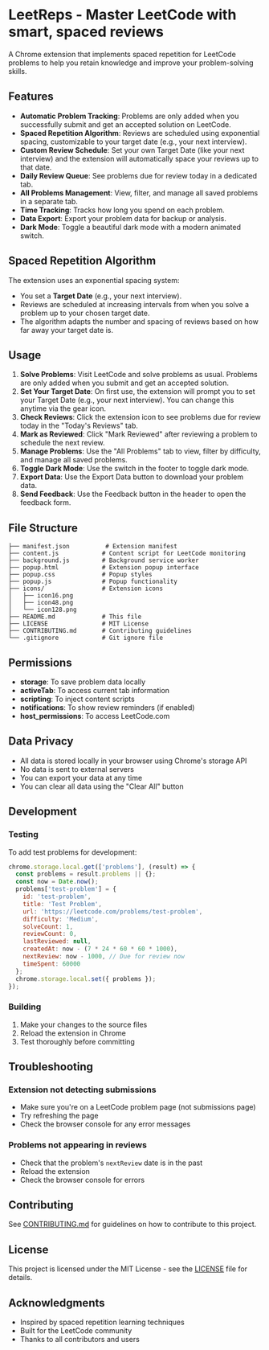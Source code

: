 # LeetReps - Master LeetCode with smart, spaced reviews

A Chrome extension that implements spaced repetition for LeetCode problems to help you retain knowledge and improve your problem-solving skills.

## Features

- **Automatic Problem Tracking**: Problems are only added when you successfully submit and get an accepted solution on LeetCode.
- **Spaced Repetition Algorithm**: Reviews are scheduled using exponential spacing, customizable to your target date (e.g., your next interview).
- **Custom Review Schedule**: Set your own Target Date (like your next interview) and the extension will automatically space your reviews up to that date.
- **Daily Review Queue**: See problems due for review today in a dedicated tab.
- **All Problems Management**: View, filter, and manage all saved problems in a separate tab.
- **Time Tracking**: Tracks how long you spend on each problem.
- **Data Export**: Export your problem data for backup or analysis.
- **Dark Mode**: Toggle a beautiful dark mode with a modern animated switch.

## Spaced Repetition Algorithm

The extension uses an exponential spacing system:
- You set a **Target Date** (e.g., your next interview).
- Reviews are scheduled at increasing intervals from when you solve a problem up to your chosen target date.
- The algorithm adapts the number and spacing of reviews based on how far away your target date is.

## Usage

1. **Solve Problems**: Visit LeetCode and solve problems as usual. Problems are only added when you submit and get an accepted solution.
2. **Set Your Target Date**: On first use, the extension will prompt you to set your Target Date (e.g., your next interview). You can change this anytime via the gear icon.
3. **Check Reviews**: Click the extension icon to see problems due for review today in the "Today's Reviews" tab.
4. **Mark as Reviewed**: Click "Mark Reviewed" after reviewing a problem to schedule the next review.
5. **Manage Problems**: Use the "All Problems" tab to view, filter by difficulty, and manage all saved problems.
6. **Toggle Dark Mode**: Use the switch in the footer to toggle dark mode.
7. **Export Data**: Use the Export Data button to download your problem data.
8. **Send Feedback**: Use the Feedback button in the header to open the feedback form.

## File Structure

```
├── manifest.json          # Extension manifest
├── content.js            # Content script for LeetCode monitoring
├── background.js         # Background service worker
├── popup.html            # Extension popup interface
├── popup.css             # Popup styles
├── popup.js              # Popup functionality
├── icons/                # Extension icons
│   ├── icon16.png
│   ├── icon48.png
│   └── icon128.png
├── README.md             # This file
├── LICENSE               # MIT License
├── CONTRIBUTING.md       # Contributing guidelines
└── .gitignore            # Git ignore file
```

## Permissions

- **storage**: To save problem data locally
- **activeTab**: To access current tab information
- **scripting**: To inject content scripts
- **notifications**: To show review reminders (if enabled)
- **host_permissions**: To access LeetCode.com

## Data Privacy

- All data is stored locally in your browser using Chrome's storage API
- No data is sent to external servers
- You can export your data at any time
- You can clear all data using the "Clear All" button

## Development

### Testing

To add test problems for development:

```javascript
chrome.storage.local.get(['problems'], (result) => {
  const problems = result.problems || {};
  const now = Date.now();
  problems['test-problem'] = {
    id: 'test-problem',
    title: 'Test Problem',
    url: 'https://leetcode.com/problems/test-problem',
    difficulty: 'Medium',
    solveCount: 1,
    reviewCount: 0,
    lastReviewed: null,
    createdAt: now - (7 * 24 * 60 * 60 * 1000),
    nextReview: now - 1000, // Due for review now
    timeSpent: 60000
  };
  chrome.storage.local.set({ problems });
});
```

### Building

1. Make your changes to the source files
2. Reload the extension in Chrome
3. Test thoroughly before committing

## Troubleshooting

### Extension not detecting submissions
- Make sure you're on a LeetCode problem page (not submissions page)
- Try refreshing the page
- Check the browser console for any error messages

### Problems not appearing in reviews
- Check that the problem's `nextReview` date is in the past
- Reload the extension
- Check the browser console for errors

## Contributing

See [CONTRIBUTING.md](CONTRIBUTING.md) for guidelines on how to contribute to this project.

## License

This project is licensed under the MIT License - see the [LICENSE](LICENSE) file for details.

## Acknowledgments

- Inspired by spaced repetition learning techniques
- Built for the LeetCode community
- Thanks to all contributors and users 
